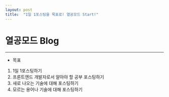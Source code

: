 ```yaml
---
layout: post
title:  "1일 1포스팅을 목표로! 열공모드 Start!"
---
```


# 열공모드 Blog
---

* 목표
1. 1일 1포스팅하기
2. 프론트엔드 개발자로서 알아야 할 공부 포스팅하기
3. 새로 나오는 기술에 대해 포스팅하기
4. 모르는 용어나 기술에 대해 포스팅하기
